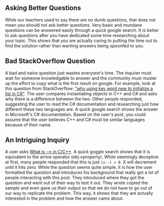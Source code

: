 ## Asking Better Questions
  While our teachers used to say there are no dumb questions, that does not mean you should not ask better questions. Very basic and mundane questions can be answered easily through a quick google search. It is better to ask questions after you have dedicated some time researching about your topic. This shows that you are actually caring to putting the time out to find the solution rather than wanting answers being spoonfed to you. 

## Bad StackOverflow Question
A bad and naive question just wastes everyone's time. The inquirer must wait for someone knowledgable to answer and the community must muster up the effort to copy what is the first result on google. For example, look at this question from StackOverflow: 
["why using key word new to initialize a list in C#"](https://stackoverflow.com/questions/78964907/why-using-key-word-new-to-initialize-a-list-in-c-sharp). The user compares instantiating objects in C++ and C# and asks why there is a difference between the two. Other people responded, suggesting the user to read the C# documentation and researching just how different these two languages are. A quick google search shows the answer in Microsoft's C# documentation. Based on the user's post, you could assume that the user believes C++ and C# must be similar languages because of their name. 

## An Intriguing Inquiry 
A user asks
[What is --> in C/C++](https://stackoverflow.com/questions/1642028/what-is-the-operator-in-c-c).
A quick goggle search shows that it is equivalent to the arrow operator (obj->property). While seemingly deceptive at first, many people responded that this is just ```(x--) > 0```. X will decrement until it hits zero. While the question seems quite simple, it is how the user formatted the question and introduces his background that really got a lot of people interacting with this post. They introduced where they got the question and went out of their way to test it out. They wrote copied the sample and even gave us their output so that we do not have to go out of our way to replicate the problem. This way, it shows that they are actually interested in the problem and how the answer came about. 

